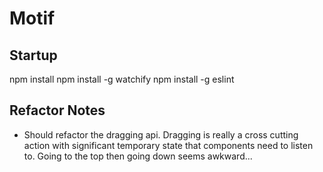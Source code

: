 # Motif

## Startup

npm install 
npm install -g watchify
npm install -g eslint

## Refactor Notes

- Should refactor the dragging api. Dragging is really a cross cutting action with significant temporary state that components need to listen to. Going to the top then going down seems awkward...

